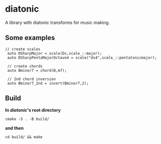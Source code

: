 # diatonic
A library with diatonic transforms for music making.

## Some examples

 ```
 // create scales
  auto DSharpMajor = scale(Ds,scale_::major);
  auto DSharpPentaMajorOctave4 = scale("ds4",scale_::pentatonicmajor);
  
  // create chords
  auto Bminor7 = chord(B,m7);
  
  // 2nd chord inversion
  auto Bminor7_2nd = invert(Bminor7,2);
```

## Build

**In *diatonic*'s root directory**

	cmake -S . -B build/

**and then**

	cd build/ && make